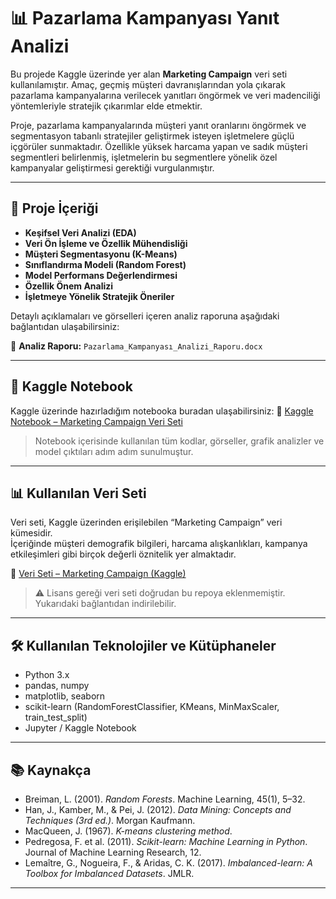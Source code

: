 # 📊 Pazarlama Kampanyası Yanıt Analizi

Bu projede Kaggle üzerinde yer alan **Marketing Campaign** veri seti kullanılamıştır. Amaç, geçmiş müşteri davranışlarından yola çıkarak pazarlama kampanyalarına verilecek yanıtları öngörmek ve veri madenciliği yöntemleriyle stratejik çıkarımlar elde etmektir.

Proje, pazarlama kampanyalarında müşteri yanıt oranlarını öngörmek ve segmentasyon tabanlı stratejiler geliştirmek isteyen işletmelere güçlü içgörüler sunmaktadır. Özellikle yüksek harcama yapan ve sadık müşteri segmentleri belirlenmiş, işletmelerin bu segmentlere yönelik özel kampanyalar geliştirmesi gerektiği vurgulanmıştır.
 
---

## 📁 Proje İçeriği

- **Keşifsel Veri Analizi (EDA)**
- **Veri Ön İşleme ve Özellik Mühendisliği**
- **Müşteri Segmentasyonu (K-Means)**
- **Sınıflandırma Modeli (Random Forest)**
- **Model Performans Değerlendirmesi**
- **Özellik Önem Analizi**
- **İşletmeye Yönelik Stratejik Öneriler**

Detaylı açıklamaları ve görselleri içeren analiz raporuna aşağıdaki bağlantıdan ulaşabilirsiniz:

📄 **Analiz Raporu:** `Pazarlama_Kampanyası_Analizi_Raporu.docx`

---

## 📘 Kaggle Notebook

Kaggle üzerinde hazırladığım notebooka buradan ulaşabilirsiniz: 
🔗 [Kaggle Notebook – Marketing Campaign Veri Seti](https://www.kaggle.com/code/iclalakkus/marketing-campaign-veri-seti)

> Notebook içerisinde kullanılan tüm kodlar, görseller, grafik analizler ve model çıktıları adım adım sunulmuştur.

---

## 📊 Kullanılan Veri Seti

Veri seti, Kaggle üzerinden erişilebilen “Marketing Campaign” veri kümesidir.  
İçeriğinde müşteri demografik bilgileri, harcama alışkanlıkları, kampanya etkileşimleri gibi birçok değerli öznitelik yer almaktadır.

🔗 [Veri Seti – Marketing Campaign (Kaggle)](https://www.kaggle.com/datasets/rodsaldanha/arketing-campaign/data?select=marketing_campaign.csv)

> ⚠️ Lisans gereği veri seti doğrudan bu repoya eklenmemiştir. Yukarıdaki bağlantıdan indirilebilir.

---

## 🛠️ Kullanılan Teknolojiler ve Kütüphaneler

- Python 3.x  
- pandas, numpy  
- matplotlib, seaborn  
- scikit-learn (RandomForestClassifier, KMeans, MinMaxScaler, train_test_split)  
- Jupyter / Kaggle Notebook

---

## 📚 Kaynakça

- Breiman, L. (2001). *Random Forests*. Machine Learning, 45(1), 5–32.  
- Han, J., Kamber, M., & Pei, J. (2012). *Data Mining: Concepts and Techniques (3rd ed.)*. Morgan Kaufmann.  
- MacQueen, J. (1967). *K-means clustering method*.  
- Pedregosa, F. et al. (2011). *Scikit-learn: Machine Learning in Python*. Journal of Machine Learning Research, 12.  
- Lemaître, G., Nogueira, F., & Aridas, C. K. (2017). *Imbalanced-learn: A Toolbox for Imbalanced Datasets*. JMLR.

---
